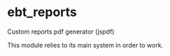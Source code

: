 # ebt_reports
Custom reports pdf generator (jspdf)

This module relies to its main system in order to work.
